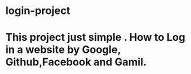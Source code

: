 # login-project
# This project just simple . How to Log in a website by Google, Github,Facebook and Gamil.

